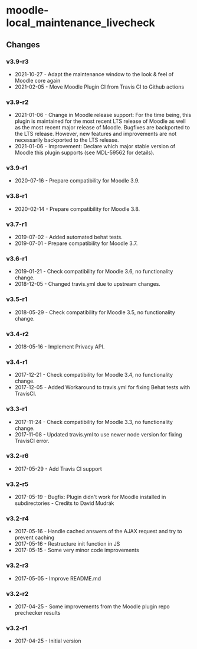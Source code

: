 moodle-local_maintenance_livecheck
==================================

Changes
-------

### v3.9-r3

* 2021-10-27 - Adapt the maintenance window to the look & feel of Moodle core again
* 2021-02-05 - Move Moodle Plugin CI from Travis CI to Github actions

### v3.9-r2

* 2021-01-06 - Change in Moodle release support:
               For the time being, this plugin is maintained for the most recent LTS release of Moodle as well as the most recent major release of Moodle.
               Bugfixes are backported to the LTS release. However, new features and improvements are not necessarily backported to the LTS release.
* 2021-01-06 - Improvement: Declare which major stable version of Moodle this plugin supports (see MDL-59562 for details).

### v3.9-r1

* 2020-07-16 - Prepare compatibility for Moodle 3.9.

### v3.8-r1

* 2020-02-14 - Prepare compatibility for Moodle 3.8.

### v3.7-r1

* 2019-07-02 - Added automated behat tests.
* 2019-07-01 - Prepare compatibility for Moodle 3.7.

### v3.6-r1

* 2019-01-21 - Check compatibility for Moodle 3.6, no functionality change.
* 2018-12-05 - Changed travis.yml due to upstream changes.

### v3.5-r1

* 2018-05-29 - Check compatibility for Moodle 3.5, no functionality change.

### v3.4-r2

* 2018-05-16 - Implement Privacy API.

### v3.4-r1

* 2017-12-21 - Check compatibility for Moodle 3.4, no functionality change.
* 2017-12-05 - Added Workaround to travis.yml for fixing Behat tests with TravisCI.

### v3.3-r1

* 2017-11-24 - Check compatibility for Moodle 3.3, no functionality change.
* 2017-11-08 - Updated travis.yml to use newer node version for fixing TravisCI error.

### v3.2-r6

* 2017-05-29 - Add Travis CI support

### v3.2-r5

* 2017-05-19 - Bugfix: Plugin didn't work for Moodle installed in subdirectories - Credits to David Mudrák

### v3.2-r4

* 2017-05-16 - Handle cached answers of the AJAX request and try to prevent caching
* 2017-05-16 - Restructure init function in JS
* 2017-05-15 - Some very minor code improvements

### v3.2-r3

* 2017-05-05 - Improve README.md

### v3.2-r2

* 2017-04-25 - Some improvements from the Moodle plugin repo prechecker results

### v3.2-r1

* 2017-04-25 - Initial version
